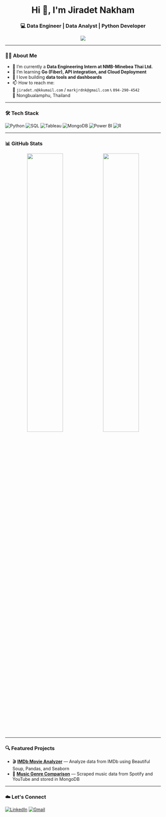 <h1 align="center">Hi 👋, I'm Jiradet Nakham</h1>
<h3 align="center">💻 Data Engineer | Data Analyst | Python Developer</h3>

<p align="center">
  <img src="https://readme-typing-svg.herokuapp.com?font=Fira+Code&size=20&pause=1000&color=1B9FFF&center=true&repeat=false&width=800&lines=Data+Engineer+%7C+Data+Analyst+%7C+ETL+Developer" />
</p>

---

### 👨‍🎓 About Me
- 🔭 I’m currently a **Data Engineering Intern at NMB-Minebea Thai Ltd.**
- 🌱 I’m learning **Go (Fiber), API integration, and Cloud Deployment**
- 👯 I love building **data tools and dashboards**
- 📫 How to reach me:  
  📧 `jiradet.n@kkumail.com` / `markjrdnk@gmail.com`
  📞 `094-290-4542`  
  📍 Nongbualamphu, Thailand

---

### 🛠️ Tech Stack
![Python](https://img.shields.io/badge/-Python-3776AB?style=flat-square&logo=python&logoColor=white)
![SQL](https://img.shields.io/badge/-SQL-4479A1?style=flat-square&logo=mysql&logoColor=white)
![Tableau](https://img.shields.io/badge/-Tableau-E97627?style=flat-square&logo=tableau&logoColor=white)
![MongoDB](https://img.shields.io/badge/-MongoDB-47A248?style=flat-square&logo=mongodb&logoColor=white)
![Power BI](https://img.shields.io/badge/-PowerBI-F2C811?style=flat-square&logo=powerbi&logoColor=black)
![R](https://img.shields.io/badge/-R-276DC3?style=flat-square&logo=r&logoColor=white)

---

### 📊 GitHub Stats
<p align="center">
  <img src="https://github-readme-stats.vercel.app/api?username=jiradechnarkham&show_icons=true&theme=tokyonight" width="48%"/>
  <img src="https://github-readme-streak-stats.herokuapp.com?user=jiradechnarkham&theme=tokyonight" width="48%"/>
</p>

---

### 🔍 Featured Projects
- 🎬 **[IMDb Movie Analyzer](https://github.com/YOUR_USERNAME/IMDb-Movie-Analysis)** — Analyze data from IMDb using Beautiful Soup, Pandas, and Seaborn  
- 🎵 **[Music Genre Comparison](https://github.com/YOUR_USERNAME/Music-Genre-Analysis)** — Scraped music data from Spotify and YouTube and stored in MongoDB

---

### ☁️ Let's Connect
[![LinkedIn](https://img.shields.io/badge/-LinkedIn-0077B5?style=flat&logo=linkedin&logoColor=white)](https://linkedin.com/in/YOUR_PROFILE)
[![Gmail](https://img.shields.io/badge/-Email-D14836?style=flat&logo=gmail&logoColor=white)](mailto:jiradet.n@kkumail.com)

